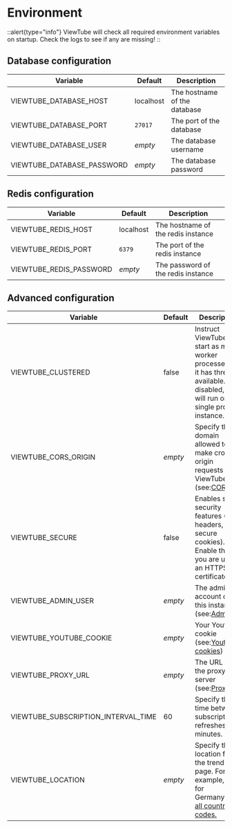# Environment

::alert{type="info"}
ViewTube will check all required environment variables on startup. Check the logs to see if any are missing!
::

## Database configuration

| Variable                     | Default   | Description                  |
| ---------------------------- | --------- | ---------------------------- |
| VIEWTUBE\_DATABASE\_HOST     | localhost | The hostname of the database |
| VIEWTUBE\_DATABASE\_PORT     | `27017`   | The port of the database     |
| VIEWTUBE\_DATABASE\_USER     | _empty_   | The database username        |
| VIEWTUBE\_DATABASE\_PASSWORD | _empty_   | The database password        |

## Redis configuration

| Variable                  | Default   | Description                        |
| ------------------------- | --------- | ---------------------------------- |
| VIEWTUBE\_REDIS\_HOST     | localhost | The hostname of the redis instance |
| VIEWTUBE\_REDIS\_PORT     | `6379`    | The port of the redis instance     |
| VIEWTUBE\_REDIS\_PASSWORD | _empty_   | The password of the redis instance |

## Advanced configuration

| Variable                               | Default | Description                                                                                                                                                       |
| -------------------------------------- | ------- | ----------------------------------------------------------------------------------------------------------------------------------------------------------------- |
| VIEWTUBE\_CLUSTERED                    | false   | Instruct ViewTube to start as many worker processes as it has threads available. If disabled, it will run on a single process instance.                           |
| VIEWTUBE\_CORS\_ORIGIN                 | _empty_ | Specify the domain allowed to make cross-origin requests to ViewTube (see:[CORS](/configuration/advanced#cors))                                                   |
| VIEWTUBE\_SECURE                       | false   | Enables some security features (CSP headers, secure cookies). Enable this if you are using an HTTPS certificate                                                   |
| VIEWTUBE\_ADMIN\_USER                  | _empty_ | The admin account of this instance (see:[Admin](/configuration/admin)                                                                                             |
| VIEWTUBE\_YOUTUBE\_COOKIE              | _empty_ | Your Youtube cookie (see:[Youtube cookies](/configuration/advanced#use-cookies-from-a-real-account))                                                              |
| VIEWTUBE\_PROXY\_URL                   | _empty_ | The URL of the proxy server (see:[Proxy](/configuration/advanced#proxy))                                                                                          |
| VIEWTUBE\_SUBSCRIPTION\_INTERVAL\_TIME | 60      | Specify the time between subscription refreshes in minutes.                                                                                                       |
| VIEWTUBE\_LOCATION                     | _empty_ | Specify the location for the trending page. For example, "DE" for Germany.[View all country codes.](https://en.wikipedia.org/wiki/ISO_3166-1#Codes) |
